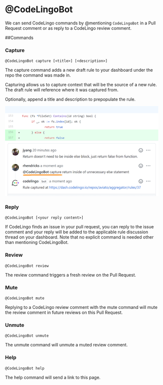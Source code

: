 # @CodeLingoBot

We can send CodeLingo commands by @mentioning `CodeLingoBot` in a Pull Request
comment or as reply to a CodeLingo review comment.

##Commands

### Capture

```
@CodeLingoBot capture [<title>] [<description>]
```

The capture command adds a new draft rule to your dashboard under the repo the command was
made in.

Capturing allows us to capture context that will be the source of a new rule. 
The draft rule will reference where it was captured from.

Optionally, append a title and description to prepopulate the rule.


![capture example](../img/capture-github.png)

### Reply

```
@CodeLingoBot [<your reply content>]
```

If CodeLingo finds an issue in your pull request, you can reply to the issue comment and your
reply will be added to the applicable rule discussion thread on your dashboard. Note that no explicit
command is needed other than mentioning CodeLingoBot.

### Review

```
@CodeLingoBot review
```

The review command triggers a fresh review on the Pull Request.

### Mute


```
@CodeLingoBot mute
```

Replying to a CodeLingo review comment with the mute command will mute the review comment in future reviews on this
Pull Request.

### Unmute


```
@CodeLingoBot unmute
```

The unmute command will unmute a muted review comment.


### Help


```
@CodeLingoBot help
```

The help command will send a link to this page.
